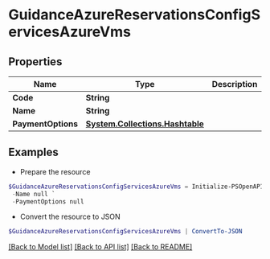 # GuidanceAzureReservationsConfigServicesAzureVms
## Properties

Name | Type | Description | Notes
------------ | ------------- | ------------- | -------------
**Code** | **String** |  | [optional] 
**Name** | **String** |  | [optional] 
**PaymentOptions** | [**System.Collections.Hashtable**](GuidanceAzureReservationsConfigServicesAzureVmsPaymentOptions.md) |  | [optional] 

## Examples

- Prepare the resource
```powershell
$GuidanceAzureReservationsConfigServicesAzureVms = Initialize-PSOpenAPIToolsGuidanceAzureReservationsConfigServicesAzureVms  -Code null `
 -Name null `
 -PaymentOptions null
```

- Convert the resource to JSON
```powershell
$GuidanceAzureReservationsConfigServicesAzureVms | ConvertTo-JSON
```

[[Back to Model list]](../README.md#documentation-for-models) [[Back to API list]](../README.md#documentation-for-api-endpoints) [[Back to README]](../README.md)

